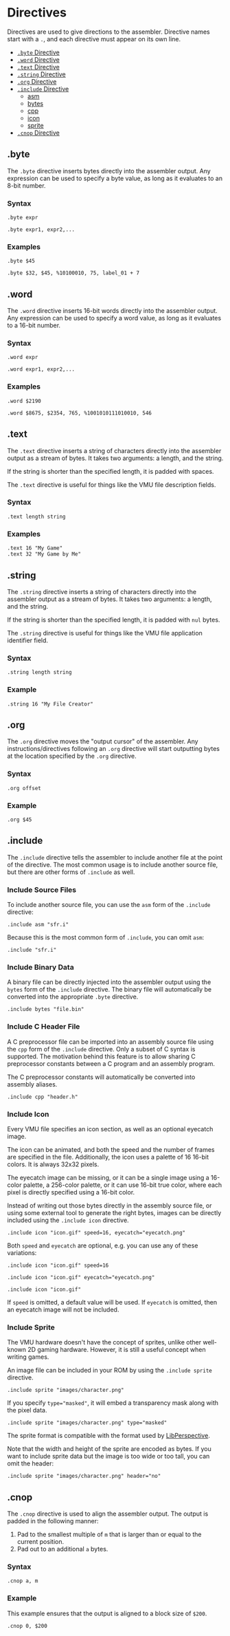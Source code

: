 
Directives
==========

Directives are used to give directions to the assembler. Directive
names start with a `.`, and each directive must appear on its own
line.

<!--ts-->
   * [`.byte` Directive](#byte)
   * [`.word` Directive](#word)
   * [`.text` Directive](#text)
   * [`.string` Directive](#string)
   * [`.org` Directive](#org)
   * [`.include` Directive](#include)
       * [asm](#include-source-files)
       * [bytes](#include-binary-data)
       * [cpp](#include-c-header-file)
       * [icon](#include-icon)
       * [sprite](#include-sprite)
   * [`.cnop` Directive](#cnop)
<!--te-->

.byte
-----

The `.byte` directive inserts bytes directly into the assembler
output. Any expression can be used to specify a byte value, as long as
it evaluates to an 8-bit number.

### Syntax

```
.byte expr
```

```
.byte expr1, expr2,...
```

### Examples

```
.byte $45
```

```
.byte $32, $45, %10100010, 75, label_01 + 7
```

.word
-----

The `.word` directive inserts 16-bit words directly into the assembler
output. Any expression can be used to specify a word value, as long as
it evaluates to a 16-bit number.


### Syntax

```
.word expr
```

```
.word expr1, expr2,...
```

### Examples

```
.word $2190
```

```
.word $8675, $2354, 765, %1001010111010010, 546
```

.text
-----

The `.text` directive inserts a string of characters directly into the
assembler output as a stream of bytes. It takes two arguments: a
length, and the string.

If the string is shorter than the specified length, it is padded with spaces.

The `.text` directive is useful for things like the VMU file description fields.

### Syntax

```
.text length string
```

### Examples

```
.text 16 "My Game"
.text 32 "My Game by Me"
```

.string
-----

The `.string` directive inserts a string of characters directly into the
assembler output as a stream of bytes. It takes two arguments: a
length, and the string.

If the string is shorter than the specified length, it is padded with `nul` bytes.

The `.string` directive is useful for things like the VMU file
application identifier field.

### Syntax

```
.string length string
```

### Example

```
.string 16 "My File Creator"
```

.org
----

The `.org` directive moves the "output cursor" of the assembler. Any
instructions/directives following an `.org` directive will start
outputting bytes at the location specified by the `.org` directive.

### Syntax

```
.org offset
```

### Example

```
.org $45
```

.include
--------

The `.include` directive tells the assembler to include another file
at the point of the directive. The most common usage is to include
another source file, but there are other forms of `.include` as well.

### Include Source Files

To include another source file, you can use the `asm` form of the
`.include` directive:

```
.include asm "sfr.i"
```

Because this is the most common form of `.include`, you can omit `asm`:

```
.include "sfr.i"
```

### Include Binary Data

A binary file can be directly injected into the assembler output using
the `bytes` form of the `.include` directive. The binary file will
automatically be converted into the appropriate `.byte` directive.

```
.include bytes "file.bin"
```

### Include C Header File

A C preprocessor file can be imported into an assembly source file
using the `cpp` form of the `.include` directive. Only a subset of C
syntax is supported. The motivation behind this feature is to allow
sharing C preprocessor constants between a C program and an assembly
program.

The C preprocessor constants will automatically be converted into
assembly aliases.

```
.include cpp "header.h"
```

### Include Icon

Every VMU file specifies an icon section, as well as an optional
eyecatch image.

The icon can be animated, and both the speed and the number of frames
are specified in the file. Additionally, the icon uses a palette of 16
16-bit colors. It is always 32x32 pixels.

The eyecatch image can be missing, or it can be a single image using a
16-color palette, a 256-color palette, or it can use 16-bit true
color, where each pixel is directly specified using a 16-bit color.

Instead of writing out those bytes directly in the assembly source
file, or using some external tool to generate the right bytes, images
can be directly included using the `.include icon` directive.

```
.include icon "icon.gif" speed=16, eyecatch="eyecatch.png"
```

Both `speed` and `eyecatch` are optional, e.g. you can use any of these variations:

```
.include icon "icon.gif" speed=16
```

```
.include icon "icon.gif" eyecatch="eyecatch.png"
```

```
.include icon "icon.gif"
```

If `speed` is omitted, a default value will be used. If `eyecatch` is
omitted, then an eyecatch image will not be included.

### Include Sprite

The VMU hardware doesn't have the concept of sprites, unlike other
well-known 2D gaming hardware. However, it is still a useful concept
when writing games.

An image file can be included in your ROM by using the
`.include sprite` directive.

```
.include sprite "images/character.png"
```

If you specify `type="masked"`, it will embed a transparency mask
along with the pixel data.

```
.include sprite "images/character.png" type="masked"
```

The sprite format is compatible with the format used by [LibPerspective](http://slum.online/dreamcast/).

Note that the width and height of the sprite are encoded as bytes. If
you want to include sprite data but the image is too wide or too tall,
you can omit the header:
```
.include sprite "images/character.png" header="no"
```

.cnop
-----

The `.cnop` directive is used to align the assembler output. The
output is padded in the following manner:

1. Pad to the smallest multiple of `m` that is larger than or equal to the current position.
2. Pad out to an additional `a` bytes.

### Syntax

```
.cnop a, m
```

### Example

This example ensures that the output is aligned to a block size of `$200`.

```
.cnop 0, $200
```
